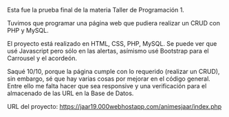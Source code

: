 Esta fue la prueba final de la materia Taller de Programación 1.

Tuvimos que programar una página web que pudiera realizar un CRUD con PHP y MySQL.

El proyecto está realizado en HTML, CSS, PHP, MySQL. Se puede ver que usé Javascript pero sólo en las alertas, asímismo usé Bootstrap para el Carrousel y el acordeón.

Saqué 10/10, porque la página cumple con lo requerido (realizar un CRUD), sin embargo, sé que hay varias cosas por mejorar en el código general. Entre ello me falta hacer que sea responsive y una verificación para el almacenado de las URL en la Base de Datos.

URL del proyecto: https://jaar19.000webhostapp.com/animesjaar/index.php

